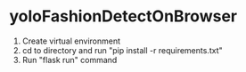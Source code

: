 # yoloFashionDetectOnBrowser

1. Create virtual environment
2. cd to directory and run "pip install -r requirements.txt" 
3. Run "flask run" command
